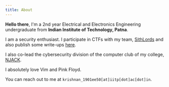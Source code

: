 ```yaml
---
title: About
---
```


**Hello there**, I'm a 2nd year Electrical and Electronics Engineering undergraduate from **Indian Institute of Technology, Patna**.

I am a security enthusiast. I participate in CTFs with my team, [SithLords](https://ctftime.org/team/136490) and also publish some write-ups [here](https://lordlabuckdas.github.io/writeups/).

I also co-lead the cybersecurity division of the computer club of my college, [NJACK](https://njack.iitp.ac.in).

I absolutely love Vim and Pink Floyd.

You can reach out to me at `krishnan_1901ee50[at]iitp[dot]ac[dot]in`.

<script src="https://tryhackme.com/badge/206482"></script>
